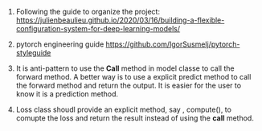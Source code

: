 1. Following the guide to organize the project: <https://julienbeaulieu.github.io/2020/03/16/building-a-flexible-configuration-system-for-deep-learning-models/>

2. pytorch engineering guide <https://github.com/IgorSusmelj/pytorch-styleguide>



3. It is anti-pattern to use the __Call__ method in model classe to call the forward method. A better way is to use a explicit predict method to call the forward method and  return the output. It is easier for the user to know it is a prediction method.


4. Loss class shoudl provide an explicit method, say , compute(), to comupte the loss and return the result instead of using the __call__ method.  
   

